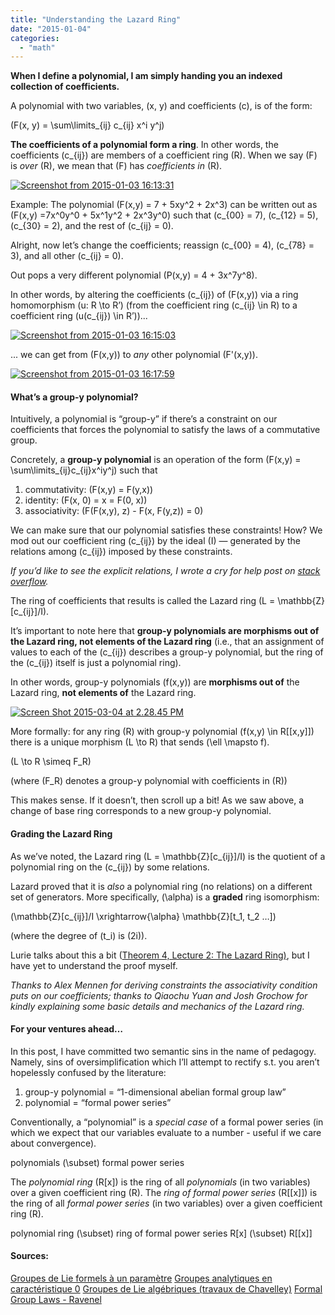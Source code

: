 ```yaml
---
title: "Understanding the Lazard Ring"
date: "2015-01-04"
categories: 
  - "math"
---
```


**When I define a polynomial, I am simply handing you an indexed collection of coefficients.**

A polynomial with two variables, \(x, y\) and coefficients \(c\), is of the form:

\(F(x, y) = \sum\limits_{ij} c_{ij} x^i y^j\)

**The coefficients of a polynomial form a ring**. In other words, the coefficients \(c_{ij}\) are members of a coefficient ring \(R\). When we say \(F\) is _over_ \(R\), we mean that \(F\) has _coefficients in_ \(R\).

[![Screenshot from 2015-01-03 16:13:31](/wp-content/uploads/2015/01/Screenshot-from-2015-01-03-161331.png)](/wp-content/uploads/2015/01/Screenshot-from-2015-01-03-161331.png)

Example: The polynomial \(F(x,y) = 7 + 5xy^2 + 2x^3\) can be written out as \(F(x,y) =7x^0y^0 + 5x^1y^2 + 2x^3y^0\) such that \(c_{00} = 7\), \(c_{12} = 5\), \(c_{30} = 2\), and the rest of \(c_{ij} = 0\).

Alright, now let’s change the coefficients; reassign \(c_{00} = 4\), \(c_{78} = 3\), and all other \(c_{ij} = 0\).

Out pops a very different polynomial \(P(x,y) = 4 + 3x^7y^8\).

In other words, by altering the coefficients \(c_{ij}\) of \(F(x,y)\) via a ring homomorphism \(u: R \to R’\) (from the coefficient ring \(c_{ij} \in R\) to a coefficient ring \(u(c_{ij}) \in R’\))...

[![Screenshot from 2015-01-03 16:15:03](/wp-content/uploads/2015/01/Screenshot-from-2015-01-03-161503.png)](/wp-content/uploads/2015/01/Screenshot-from-2015-01-03-161503.png)

... we can get from \(F(x,y)\) to _any_ other polynomial \(F'(x,y)\).

[![Screenshot from 2015-01-03 16:17:59](/wp-content/uploads/2015/01/Screenshot-from-2015-01-03-161759.png)](/wp-content/uploads/2015/01/Screenshot-from-2015-01-03-161759.png)

#### What’s a group-y polynomial?

Intuitively, a polynomial is “group-y” if there’s a constraint on our coefficients that forces the polynomial to satisfy the laws of a commutative group.

Concretely, a **group-y polynomial** is an operation of the form \(F(x,y) = \sum\limits_{ij}c_{ij}x^iy^j\) such that

1. commutativity: \(F(x,y) = F(y,x)\)
2. identity: \(F(x, 0) = x = F(0, x)\)
3. associativity: \(F(F(x,y), z) - F(x, F(y,z)) = 0\)

We can make sure that our polynomial satisfies these constraints! How? We mod out our coefficient ring \(c_{ij}\) by the ideal \(I\) — generated by the relations among \(c_{ij}\) imposed by these constraints.

_If you’d like to see the explicit relations, I wrote a cry for help post on [stack overflow](http://mathoverflow.net/questions/196055/what-is-the-explicit-ideal-wrt-the-lazard-ring-generated-by-the-associativity)._

The ring of coefficients that results is called the Lazard ring \(L = \mathbb{Z}[c_{ij}]/I\).

It’s important to note here that **group-y polynomials are morphisms out of the Lazard ring, not elements of the Lazard ring** (i.e., that an assignment of values to each of the \(c_{ij}\) describes a group-y polynomial, but the ring of the \(c_{ij}\) itself is just a polynomial ring).

In other words, group-y polynomials \(f(x,y)\) are **morphisms out of** the Lazard ring, **not elements of** the Lazard ring.

[![Screen Shot 2015-03-04 at 2.28.45 PM](/wp-content/uploads/2015/01/Screen-Shot-2015-03-04-at-2.28.45-PM.png)](/wp-content/uploads/2015/01/Screen-Shot-2015-03-04-at-2.28.45-PM.png)

More formally: for any ring \(R\) with group-y polynomial \(f(x,y) \in R[[x,y]]\) there is a unique morphism \(L \to R\) that sends \(\ell \mapsto f\).

\(L \to R \simeq F_R\)

(where \(F_R\) denotes a group-y polynomial with coefficients in \(R\))

This makes sense. If it doesn’t, then scroll up a bit! As we saw above, a change of base ring corresponds to a new group-y polynomial.

#### Grading the Lazard Ring

As we’ve noted, the Lazard ring \(L = \mathbb{Z}[c_{ij}]/I\) is the quotient of a polynomial ring on the \(c_{ij}\) by some relations.

Lazard proved that it is _also_ a polynomial ring (no relations) on a different set of generators. More specifically, \(\alpha\) is a **graded** ring isomorphism:

\(\mathbb{Z}[c_{ij}]/I \xrightarrow{\alpha} \mathbb{Z}[t_1, t_2 …]\)

(where the degree of \(t_i\) is \(2i\)).

Lurie talks about this a bit ([Theorem 4, Lecture 2: The Lazard Ring)](http://www.math.harvard.edu/~lurie/252xnotes/Lecture2.pdf), but I have yet to understand the proof myself.

_Thanks to Alex Mennen for deriving constraints the associativity condition puts on our coefficients; thanks to Qiaochu Yuan and Josh Grochow for kindly explaining some basic details and mechanics of the Lazard ring._

#### For your ventures ahead…

In this post, I have committed two semantic sins in the name of pedagogy. Namely, sins of oversimplification which I’ll attempt to rectify s.t. you aren’t hopelessly confused by the literature:

1. group-y polynomial = “1-dimensional abelian formal group law”
2. polynomial = “formal power series”

Conventionally, a “polynomial” is a _special case_ of a formal power series (in which we expect that our variables evaluate to a number - useful if we care about convergence).

polynomials \(\subset\) formal power series

The _polynomial ring_ \(R[x]\) is the ring of all _polynomials_ (in two variables) over a given coefficient ring \(R\). The _ring of formal power series_ \(R[[x]]\) is the ring of all _formal power series_ (in two variables) over a given coefficient ring \(R\).

polynomial ring \(\subset\) ring of formal power series R[x] \(\subset\) R[[x]]

#### Sources:

[Groupes de Lie formels à un paramètre](http://archive.numdam.org/ARCHIVE/SD/SD_1954-1955__8_/SD_1954-1955__8__A3_0/SD_1954-1955__8__A3_0.pdf) [Groupes analytiques en caractéristique 0](http://archive.numdam.org/ARCHIVE/SB/SB_1951-1954__2_/SB_1951-1954__2__255_0/SB_1951-1954__2__255_0.pdf) [Groupes de Lie algébriques (travaux de Chavelley)](http://archive.numdam.org/ARCHIVE/SB/SB_1951-1954__2_/SB_1951-1954__2__67_0/SB_1951-1954__2__67_0.pdf) [Formal Group Laws - Ravenel](http://www.math.rochester.edu/people/faculty/doug/mybooks/ravenel1.pdf)
